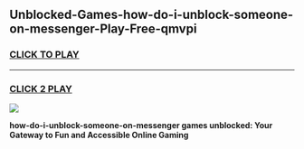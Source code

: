 
## Unblocked-Games-how-do-i-unblock-someone-on-messenger-Play-Free-qmvpi
<h3>
<a href="https://premium76.site?title=how-do-i-unblock-someone-on-messenger&ref=10A">CLICK TO PLAY</a></h3>
<hr>

<h3>
<a href="https://premium76.site?title=how-do-i-unblock-someone-on-messenger&ref=10A">CLICK 2 PLAY</a>
  
</h3>

<a href="https://premium76.site?title=how-do-i-unblock-someone-on-messenger&ref=10A"><img src="https://clearcache.store/games.png"></a>


**how-do-i-unblock-someone-on-messenger games unblocked: Your Gateway to Fun and Accessible Online Gaming**
